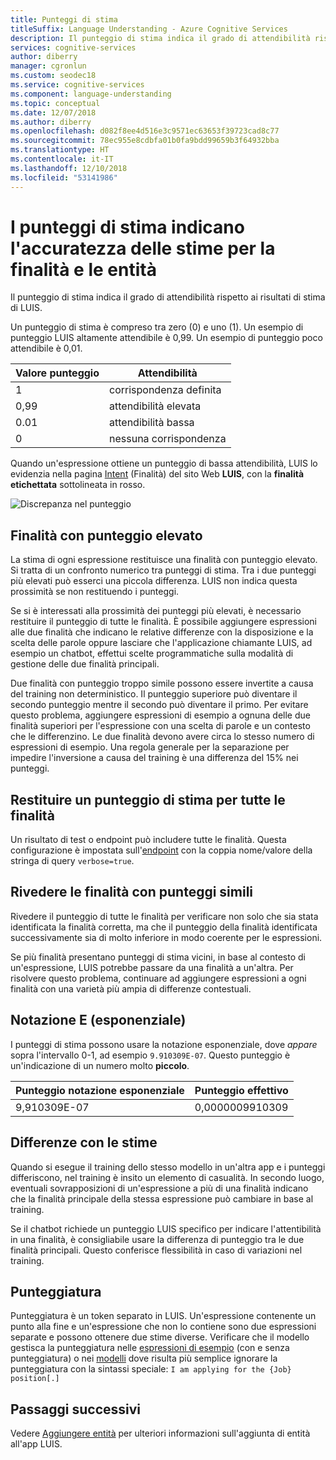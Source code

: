 ```yaml
---
title: Punteggi di stima
titleSuffix: Language Understanding - Azure Cognitive Services
description: Il punteggio di stima indica il grado di attendibilità rispetto ai risultati di stima di LUIS.
services: cognitive-services
author: diberry
manager: cgronlun
ms.custom: seodec18
ms.service: cognitive-services
ms.component: language-understanding
ms.topic: conceptual
ms.date: 12/07/2018
ms.author: diberry
ms.openlocfilehash: d082f8ee4d516e3c9571ec63653f39723cad8c77
ms.sourcegitcommit: 78ec955e8cdbfa01b0fa9bdd99659b3f64932bba
ms.translationtype: HT
ms.contentlocale: it-IT
ms.lasthandoff: 12/10/2018
ms.locfileid: "53141986"
---
```

# <a name="prediction-scores-indicate-prediction-accuracy-for-intent-and-entities"></a>I punteggi di stima indicano l'accuratezza delle stime per la finalità e le entità
Il punteggio di stima indica il grado di attendibilità rispetto ai risultati di stima di LUIS. 

Un punteggio di stima è compreso tra zero (0) e uno (1). Un esempio di punteggio LUIS altamente attendibile è 0,99. Un esempio di punteggio poco attendibile è 0,01. 

|Valore punteggio|Attendibilità|
|--|--|
|1|corrispondenza definita|
|0,99|attendibilità elevata|
|0.01|attendibilità bassa|
|0|nessuna corrispondenza|

Quando un'espressione ottiene un punteggio di bassa attendibilità, LUIS lo evidenzia nella pagina [Intent](luis-reference-regions.md) (Finalità) del sito Web **LUIS**, con la **finalità etichettata** sottolineata in rosso. 

![Discrepanza nel punteggio](./media/luis-concept-score/score-discrepancy.png)

## <a name="top-scoring-intent"></a>Finalità con punteggio elevato
La stima di ogni espressione restituisce una finalità con punteggio elevato. Si tratta di un confronto numerico tra punteggi di stima. Tra i due punteggi più elevati può esserci una piccola differenza. LUIS non indica questa prossimità se non restituendo i punteggi.  

Se si è interessati alla prossimità dei punteggi più elevati, è necessario restituire il punteggio di tutte le finalità. È possibile aggiungere espressioni alle due finalità che indicano le relative differenze con la disposizione e la scelta delle parole oppure lasciare che l'applicazione chiamante LUIS, ad esempio un chatbot, effettui scelte programmatiche sulla modalità di gestione delle due finalità principali. 

Due finalità con punteggio troppo simile possono essere invertite a causa del training non deterministico. Il punteggio superiore può diventare il secondo punteggio mentre il secondo può diventare il primo. Per evitare questo problema, aggiungere espressioni di esempio a ognuna delle due finalità superiori per l'espressione con una scelta di parole e un contesto che le differenzino. Le due finalità devono avere circa lo stesso numero di espressioni di esempio. Una regola generale per la separazione per impedire l'inversione a causa del training è una differenza del 15% nei punteggi.

## <a name="return-prediction-score-for-all-intents"></a>Restituire un punteggio di stima per tutte le finalità
Un risultato di test o endpoint può includere tutte le finalità. Questa configurazione è impostata sull'[endpoint](https://aka.ms/v1-endpoint-api-docs) con la coppia nome/valore della stringa di query `verbose=true`. 

## <a name="review-intents-with-similar-scores"></a>Rivedere le finalità con punteggi simili
Rivedere il punteggio di tutte le finalità per verificare non solo che sia stata identificata la finalità corretta, ma che il punteggio della finalità identificata successivamente sia di molto inferiore in modo coerente per le espressioni. 

Se più finalità presentano punteggi di stima vicini, in base al contesto di un'espressione, LUIS potrebbe passare da una finalità a un'altra. Per risolvere questo problema, continuare ad aggiungere espressioni a ogni finalità con una varietà più ampia di differenze contestuali.   

## <a name="e-exponent-notation"></a>Notazione E (esponenziale)

I punteggi di stima possono usare la notazione esponenziale, dove *appare* sopra l'intervallo 0-1, ad esempio `9.910309E-07`. Questo punteggio è un'indicazione di un numero molto **piccolo**.

|Punteggio notazione esponenziale |Punteggio effettivo|
|--|--|
|9,910309E-07|0,0000009910309|

## <a name="differences-with-predictions"></a>Differenze con le stime
Quando si esegue il training dello stesso modello in un'altra app e i punteggi differiscono, nel training è insito un elemento di casualità. In secondo luogo, eventuali sovrapposizioni di un'espressione a più di una finalità indicano che la finalità principale della stessa espressione può cambiare in base al training.

Se il chatbot richiede un punteggio LUIS specifico per indicare l'attentibilità in una finalità, è consigliabile usare la differenza di punteggio tra le due finalità principali. Questo conferisce flessibilità in caso di variazioni nel training. 

## <a name="punctuation"></a>Punteggiatura
Punteggiatura è un token separato in LUIS. Un'espressione contenente un punto alla fine e un'espressione che non lo contiene sono due espressioni separate e possono ottenere due stime diverse. Verificare che il modello gestisca la punteggiatura nelle [espressioni di esempio](luis-concept-utterance.md) (con e senza punteggiatura) o nei [modelli](luis-concept-patterns.md) dove risulta più semplice ignorare la punteggiatura con la sintassi speciale: `I am applying for the {Job} position[.]`

## <a name="next-steps"></a>Passaggi successivi

Vedere [Aggiungere entità](luis-how-to-add-entities.md) per ulteriori informazioni sull'aggiunta di entità all'app LUIS.

